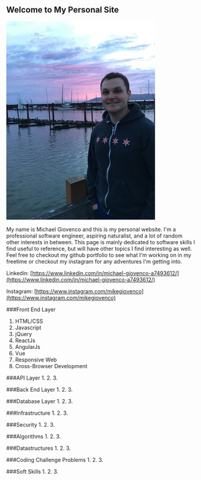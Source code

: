 ## Welcome to My Personal Site

![Image](https://raw.githubusercontent.com/mgiovenco/mgiovenco.github.io/master/IMG_0337_2_60.jpg)

My name is Michael Giovenco and this is my personal website.  I'm a professional software engineer, aspiring naturalist, and a lot of random other interests in between.  This page is mainly dedicated to software skills I find useful to reference, but will have other topics I find interesting as well.  Feel free to checkout my github portfolio to see what I'm working on in my freetime or checkout my instagram for any adventures I'm getting into.

Linkedin: [https://www.linkedin.com/in/michael-giovenco-a7493612/](https://www.linkedin.com/in/michael-giovenco-a7493612/)

Instagram: [https://www.instagram.com/mikegiovenco](https://www.instagram.com/mikegiovenco)

###Front End Layer
1. HTML/CSS
2. Javascript
3. jQuery
4. ReactJs
5. AngularJs
6. Vue
7. Responsive Web
8. Cross-Browser Development

###API Layer
1.
2.
3.

###Back End Layer
1.
2.
3.

###Database Layer
1.
2.
3.

###Infrastructure
1.
2.
3.

###Security
1.
2.
3.

###Algorithms
1.
2.
3.

###Datastructures
1.
2.
3.

###Coding Challenge Problems
1.
2.
3.

###Soft Skills
1.
2.
3.

